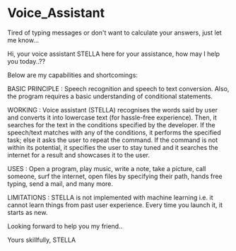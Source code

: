 # Voice_Assistant
Tired of typing messages or don't want to calculate your answers, just let me know...

Hi, your voice assistant STELLA here for your assistance, how may I help you today..??

Below are my capabilities and shortcomings:

BASIC PRINCIPLE : Speech recognition and speech to text conversion. 
                  Also, the program requires a basic understanding of conditional statements.
                 
WORKING : Voice assistant (STELLA) recognises the words said by user and converts it into lowercase 
          text (for hassle-free experience). Then, it searches for the text in the conditions specified
          by the developer. If the speech/text matches with any of the conditions, it performs the 
          specified task; else it asks the user to repeat the command. If the command is not within
          its potential, it specifies the user to stay tuned and it searches the internet for a result 
          and showcases it to the user.
         
USES : Open a program, play music, write a note, take a picture, call someone, surf the internet, open
       files by specifying their path, hands free typing, send a mail, and many more.
       
LIMITATIONS : STELLA is not implemented with machine learning i.e. it cannot learn things from past user
              experience. Every time you launch it, it starts as new.

Looking forward to help you my friend..

Yours skillfully,
STELLA
